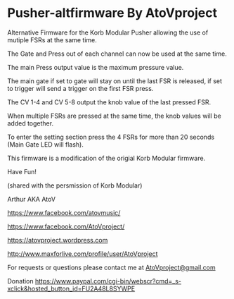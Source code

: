 # Pusher-altfirmware By AtoVproject

Alternative Firmware for the Korb Modular Pusher allowing the use of mutiple FSRs at the same time.

The Gate and Press out of each channel can now be used at the same time.

The main Press output value is the maximum pressure value.

The main gate if set to gate will stay on until the last FSR is released, if set to trigger will send a trigger on the first FSR press.

The CV 1-4 and CV 5-8 output the knob value of the last pressed FSR.

When multiple FSRs are pressed at the same time, the knob values will be added together.

To enter the setting section press the 4 FSRs for more than 20 seconds (Main Gate LED will flash).

This firmware is a modification of the origial Korb Modular firmware.

Have Fun!

(shared with the persmission of Korb Modular)

Arthur AKA AtoV

https://www.facebook.com/atovmusic/

https://www.facebook.com/AtoVproject/

https://atovproject.wordpress.com

http://www.maxforlive.com/profile/user/AtoVproject

For requests or questions please contact me at AtoVproject@gmail.com

Donation https://www.paypal.com/cgi-bin/webscr?cmd=_s-xclick&hosted_button_id=FU2A48L8SYWPE
